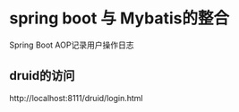 # spring boot 与 Mybatis的整合
Spring Boot AOP记录用户操作日志

## druid的访问
http://localhost:8111/druid/login.html